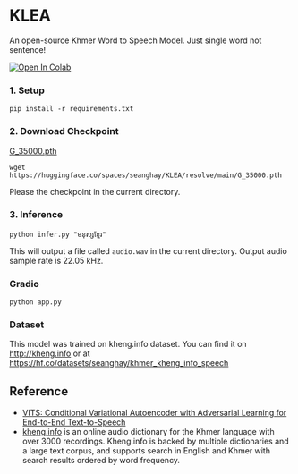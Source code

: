 # KLEA

An open-source Khmer Word to Speech Model. Just single word not sentence!

<a target="_blank" href="https://colab.research.google.com/github/https://colab.research.google.com/drive/1Dao9iXxaEVrGTzoUVQL63UbKDK3G55ts?usp=sharing">
  <img src="https://colab.research.google.com/assets/colab-badge.svg" alt="Open In Colab"/>
</a>

### 1. Setup

```shell
pip install -r requirements.txt
```

### 2. Download Checkpoint

[G_35000.pth](https://huggingface.co/spaces/seanghay/KLEA/resolve/main/G_35000.pth)

```shell
wget https://huggingface.co/spaces/seanghay/KLEA/resolve/main/G_35000.pth
```

Please the checkpoint in the current directory.

### 3. Inference

```shell
python infer.py "មនុស្សខ្មែរ"
```

This will output a file called `audio.wav` in the current directory. Output audio sample rate is 22.05 kHz.

### Gradio

```
python app.py
```

### Dataset

This model was trained on kheng.info dataset. You can find it on http://kheng.info or at https://hf.co/datasets/seanghay/khmer_kheng_info_speech

## Reference

- [VITS: Conditional Variational Autoencoder with Adversarial Learning for End-to-End Text-to-Speech](https://github.com/jaywalnut310/vits)
- [kheng.info](https://kheng.info/about/) is an online audio dictionary for the Khmer language with over 3000 recordings. Kheng.info is backed by multiple dictionaries and a large text corpus, and supports search in English and Khmer with search results ordered by word frequency.
